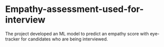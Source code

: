 # Empathy-assessment-used-for-interview
The project  developed  an ML model to predict an empathy score with eye-tracker for candidates who are being interviewed.
